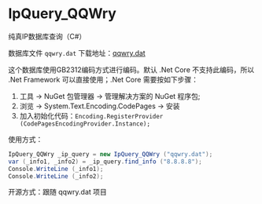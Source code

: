 # IpQuery_QQWry

纯真IP数据库查询（C#）

数据库文件 `qqwry.dat` 下载地址：[qqwry.dat](https://github.com/WisdomFusion/qqwry.dat)

这个数据库使用GB2312编码方式进行编码。默认 .Net Core 不支持此编码，所以 .Net Framework 可以直接使用；.Net Core 需要按如下步骤：

1. 工具 -> NuGet 包管理器 -> 管理解决方案的 NuGet 程序包;
2. 浏览 -> System.Text.Encoding.CodePages -> 安装
3. 加入初始化代码：`Encoding.RegisterProvider (CodePagesEncodingProvider.Instance);`

使用方式：

```csharp
IpQuery_QQWry _ip_query = new IpQuery_QQWry ("qqwry.dat");
var (_info1, _info2) = _ip_query.find_info ("8.8.8.8");
Console.WriteLine (_info1);
Console.WriteLine (_info2);
```

开源方式：跟随 qqwry.dat 项目
